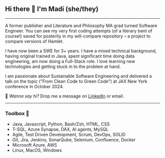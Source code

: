 ## Hi there 👋 I'm Madi (she/they)
---
A former publisher and Literature and Philosophy MA grad turned Software Engineer. You can see my very first coding attempts (of a literary bent of course!) saved for posterity in my will-compare repository – a project to compare versions of Hamlet.

I have now been a SWE for 3+ years. I have a mixed technical background, having original trained in Java, spent significant time doing data engineering, am now doing a Full-Stack role. I love learning new technologies and getting stuck in to the problem at hand.

I am passionate about Sustainable Software Engineering and delivered a talk on the topic ("From Clean Code to Green Code") at JAX New York conference in October 2024. 

<!--- 💻
For a good example of my Java and Spring Boot skills check out my end of bootcamp project a [library API](https://github.com/rosemadr/DFESW7_Final_Project).
 * practicing my Java skills (see pinned repos for current work!)
* building my Linux and command line knowledge using the [overthewire games](https://overthewire.org/wargames/)<br>
📚 <i>Currently studying:</i> Java, SOLID principles, JDBC and Spring Boot at QA Academy's DFE Software Development bootcamp.<br> --->
💬 <i>Wanna say hi?</i> Drop me a message on [LinkedIn](https://www.linkedin.com/in/mrsimcock-brown/) or email.

---

### Toolbox 🧰
<ul><li> Java, Javascript, Python, Bash/Zsh, HTML, CSS </li>
<li> T-SQL, Azure Synapse, DAX, AI agents, MySQL</li>
<li> Agile, Test Driven Development, Scrum, DevOps, SOLID</li>
<li> Git, Jira, Jenkins, SonarQube, Selenium, Confluence, Docker</li>
<li> Microsoft Azure, AWS</li>
<li> Linux, MacOS, Windows</li>
</ul>
